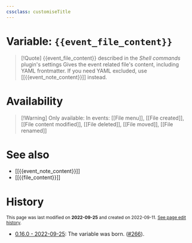 ```yaml
---
cssclass: customiseTitle
---
```

# Variable: `{{event_file_content}}`
> [!Quote] {{event_file_content}} described in the *Shell commands* plugin's settings
> Gives the event related file's content, including YAML frontmatter. If you need YAML excluded, use [[{{event_note_content}}]] instead.

# Availability
> [!Warning] Only available:
> In events: [[File menu]], [[File created]], [[File content modified]], [[File deleted]], [[File moved]], [[File renamed]]

# See also
- [[{{event_note_content}}]]
- [[{{file_content}}]]

# History
<small>This page was last modified on <strong>2022-09-25</strong> and created on 2022-09-11. <a href="https://github.com/Taitava/obsidian-shellcommands-documentation/commits/main/./Variables/%7B%7Bevent_file_content%7D%7D.md">See page edit history</a>.</small>
- [0.16.0 - 2022-09-25](https://github.com/Taitava/obsidian-shellcommands/blob/main/CHANGELOG.md#0160---2022-09-25): The variable was born. ([#266](https://github.com/Taitava/obsidian-shellcommands/issues/266)).